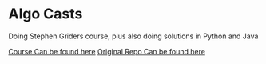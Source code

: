# Algo Casts

Doing Stephen Griders course, plus also doing solutions in Python and Java

[Course Can be found here](https://www.udemy.com/coding-interview-bootcamp-algorithms-and-data-structure/)
[Original Repo Can be found here](https://github.com/StephenGrider/AlgoCasts)
